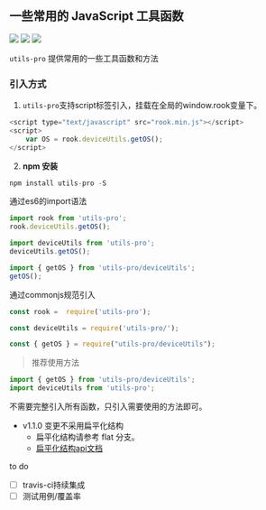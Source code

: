 ## 一些常用的 JavaScript 工具函数

[![](https://img.shields.io/npm/v/utils-pro.svg?style=flat)](https://npmjs.com/package/utils-pro)
[![](https://img.shields.io/npm/dm/utils-pro.svg?style=flat)](https://npmjs.com/package/utils-pro)
[![](https://img.shields.io/bundlephobia/minzip/utils-pro.svg?style=flat)](https://bundlephobia.com/result?p=utils-pro)

`utils-pro` 提供常用的一些工具函数和方法

### 引入方式
1. `utils-pro`支持script标签引入，挂载在全局的window.rook变量下。
```js
<script type="text/javascript" src="rook.min.js"></script>
<script>
    var OS = rook.deviceUtils.getOS();
</script>
```
2. **npm 安装**
```js
npm install utils-pro -S
```

通过es6的import语法
```js
import rook from 'utils-pro';
rook.deviceUtils.getOS();

import deviceUtils from 'utils-pro';
deviceUtils.getOS();

import { getOS } from 'utils-pro/deviceUtils';
getOS();
```

通过commonjs规范引入
```js
const rook =  require('utils-pro');

const deviceUtils = require('utils-pro/');

const { getOS } = require("utils-pro/deviceUtils");
```

> 推荐使用方法
```js
import { getOS } from 'utils-pro/deviceUtils';
import deviceUtils from 'utils-pro';
```

不需要完整引入所有函数，只引入需要使用的方法即可。

- v1.1.0 变更不采用扁平化结构 
    - 扁平化结构请参考 flat 分支。
    - [扁平化结构api文档](https://cosyer.github.io/utils-pro/)

to do

- [ ] travis-ci持续集成
- [ ] 测试用例/覆盖率